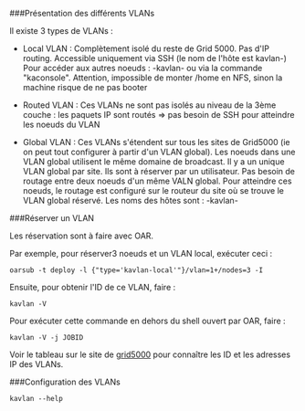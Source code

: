 ###Présentation des différents VLANs

Il existe 3 types de VLANs :

- Local VLAN :
Complètement isolé du reste de Grid 5000. Pas d'IP routing. Accessible uniquement via SSH (le nom de l'hôte est kavlan-<ID>)
Pour accéder aux autres noeuds : <hostname-X>-kavlan-<ID> ou via la commande "kaconsole".
Attention, impossible de monter /home en NFS, sinon la machine risque de ne pas booter

- Routed VLAN :
Ces VLANs ne sont pas isolés au niveau de la 3ème couche : les paquets IP sont routés => pas besoin de SSH pour atteindre les noeuds du VLAN

- Global VLAN :
Ces VLANs s'étendent sur tous les sites de Grid5000 (ie on peut tout configurer à partir d'un VLAN global). Les noeuds dans une VLAN global utilisent le même domaine de broadcast.
Il y a un unique VLAN global par site. Ils sont à réserver par un utilisateur.
Pas besoin de routage entre deux noeuds d'un même VALN global. Pour atteindre ces noeuds, le routage est configuré sur le routeur du site où se trouve le VLAN global réservé.
Les noms des hôtes sont : <hostname-X>-kavlan-<ID>

###Réserver un VLAN

Les réservation sont à faire avec OAR.

Par exemple, pour réserver3 noeuds et un VLAN local, exécuter ceci :
```
oarsub -t deploy -l {"type='kavlan-local'"}/vlan=1+/nodes=3 -I
```

Ensuite, pour obtenir l'ID de ce VLAN, faire :
```
kavlan -V
```

Pour exécuter cette commande en dehors du shell ouvert par OAR, faire :
```
kavlan -V -j JOBID
```

Voir le tableau sur le site de [grid5000](https://www.grid5000.fr/mediawiki/index.php/KaVLAN) pour connaître les ID et les adresses IP des VLANs.

###Configuration des VLANs

```
kavlan --help
```


